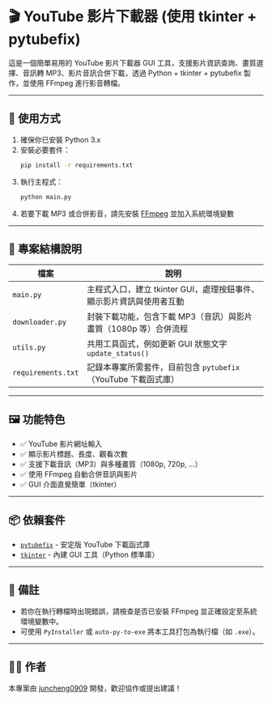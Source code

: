 # 🎬 YouTube 影片下載器 (使用 tkinter + pytubefix)

這是一個簡單易用的 YouTube 影片下載器 GUI 工具，支援影片資訊查詢、畫質選擇、音訊轉 MP3、影片音訊合併下載，透過 Python + tkinter + pytubefix 製作，並使用 FFmpeg 進行影音轉檔。

---

## 🚀 使用方式

1. 確保你已安裝 Python 3.x
2. 安裝必要套件：
   ```bash
   pip install -r requirements.txt
   ```
3. 執行主程式：
   ```bash
   python main.py
   ```
4. 若要下載 MP3 或合併影音，請先安裝 [FFmpeg](https://ffmpeg.org/) 並加入系統環境變數

---

## 📁 專案結構說明

| 檔案             | 說明 |
|------------------|------|
| `main.py`        | 主程式入口，建立 tkinter GUI，處理按鈕事件、顯示影片資訊與使用者互動 |
| `downloader.py`  | 封裝下載功能，包含下載 MP3（音訊）與影片畫質（1080p 等）合併流程 |
| `utils.py`       | 共用工具函式，例如更新 GUI 狀態文字 `update_status()` |
| `requirements.txt` | 記錄本專案所需套件，目前包含 `pytubefix`（YouTube 下載函式庫） |

---

## 🖼 功能特色

- ✅ YouTube 影片網址輸入
- ✅ 顯示影片標題、長度、觀看次數
- ✅ 支援下載音訊（MP3）與多種畫質（1080p, 720p, ...）
- ✅ 使用 FFmpeg 自動合併音訊與影片
- ✅ GUI 介面直覺簡單（tkinter）

---

## 📦 依賴套件

- [`pytubefix`](https://pypi.org/project/pytubefix/) - 安定版 YouTube 下載函式庫
- [`tkinter`](https://docs.python.org/3/library/tkinter.html) - 內建 GUI 工具（Python 標準庫）

---

## 📎 備註

- 若你在執行轉檔時出現錯誤，請檢查是否已安裝 FFmpeg 並正確設定至系統環境變數中。
- 可使用 `PyInstaller` 或 `auto-py-to-exe` 將本工具打包為執行檔（如 `.exe`）。

---

## 🧑‍💻 作者

本專案由 [juncheng0909](https://github.com/juncheng0909) 開發，歡迎協作或提出建議！
